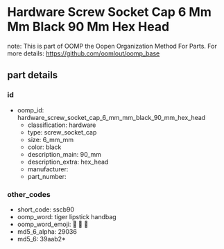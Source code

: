 # Hardware Screw Socket Cap 6 Mm Mm Black 90 Mm Hex Head  

note: This is part of OOMP the Oopen Organization Method For Parts. For more details: https://github.com/oomlout/oomp_base

##  part details





### id
* oomp_id: hardware_screw_socket_cap_6_mm_mm_black_90_mm_hex_head
  * classification: hardware
  * type: screw_socket_cap
  * size: 6_mm_mm
  * color: black
  * description_main: 90_mm
  * description_extra: hex_head
  * manufacturer: 
  * part_number: 

### other_codes
* short_code: sscb90
* oomp_word: tiger lipstick handbag
* oomp_word_emoji: :tiger: :lipstick: :handbag:
* md5_6_alpha: 29036
* md5_6: 39aab2* 